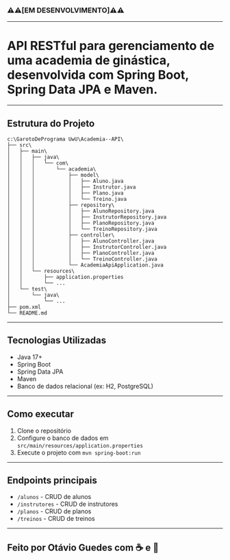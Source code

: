 ### ⚠️⚠️[EM DESENVOLVIMENTO]⚠️⚠️
---
# API RESTful para gerenciamento de uma academia de ginástica, desenvolvida com Spring Boot, Spring Data JPA e Maven.

---

## Estrutura do Projeto

```
c:\GarotoDePrograma UwU\Academia--API\
├── src\
│   ├── main\
│   │   ├── java\
│   │   │   └── com\
│   │   │       └── academia\
│   │   │           ├── model\
│   │   │           │   ├── Aluno.java
│   │   │           │   ├── Instrutor.java
│   │   │           │   ├── Plano.java
│   │   │           │   └── Treino.java
│   │   │           ├── repository\
│   │   │           │   ├── AlunoRepository.java
│   │   │           │   ├── InstrutorRepository.java
│   │   │           │   ├── PlanoRepository.java
│   │   │           │   └── TreinoRepository.java
│   │   │           ├── controller\
│   │   │           │   ├── AlunoController.java
│   │   │           │   ├── InstrutorController.java
│   │   │           │   ├── PlanoController.java
│   │   │           │   └── TreinoController.java
│   │   │           └── AcademiaApiApplication.java
│   │   └── resources\
│   │       ├── application.properties
│   │       └── ...
│   └── test\
│       └── java\
│           └── ...
├── pom.xml
└── README.md
```

---

## Tecnologias Utilizadas
- Java 17+
- Spring Boot
- Spring Data JPA
- Maven
- Banco de dados relacional (ex: H2, PostgreSQL)

---

## Como executar

1. Clone o repositório
2. Configure o banco de dados em `src/main/resources/application.properties`
3. Execute o projeto com `mvn spring-boot:run`

---

## Endpoints principais
- `/alunos` - CRUD de alunos
- `/instrutores` - CRUD de instrutores
- `/planos` - CRUD de planos
- `/treinos` - CRUD de treinos

---

## Feito por Otávio Guedes com ☕ e 🍃
